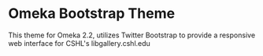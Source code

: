 Omeka Bootstrap Theme
=====================

This theme for Omeka 2.2, utilizes Twitter Bootstrap to provide a responsive web interface for CSHL's libgallery.cshl.edu


